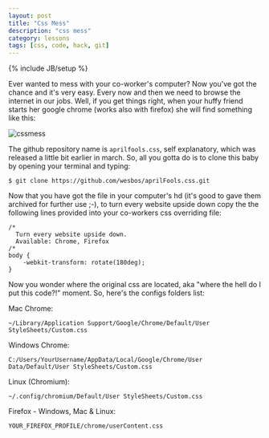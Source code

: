 ```yaml
---
layout: post
title: "Css Mess"
description: "css mess"
category: lessons
tags: [css, code, hack, git]
---
```

{% include JB/setup %}


Ever wanted to mess with your co-worker's computer? Now you've got the chance and it's very easy. Every now and then we need to browse the internet in our jobs. Well, if you get things right, when your huffy friend starts her google chrome (works also with firefox) she will find something like this:

![cssmess](https://dl.dropboxusercontent.com/u/5666518/cssmess.jpg)

The github repository name is `aprilfools.css`, self explanatory, which was released a little bit earlier in march. So, all you gotta do is to clone this baby by opening your terminal and typing:

    $ git clone https://github.com/wesbos/aprilFools.css.git

Now that you have got the file in your computer's hd (it's good to gave them archived for further use ;-), to turn every website upside down copy the the following lines provided into your co-workers css overriding file:

    /*
      Turn every website upside down.
      Available: Chrome, Firefox
    /*
    body {
    	-webkit-transform: rotate(180deg);
    }

Now you wonder where the original css are located, aka "where the hell do I put this code?!" moment. So, here's the configs folders list:

Mac Chrome:

    ~/Library/Application Support/Google/Chrome/Default/User StyleSheets/Custom.css

Windows Chrome: 

    C:/Users/YourUsername/AppData/Local/Google/Chrome/User Data/Default/User StyleSheets/Custom.css

Linux (Chromium): 

    ~/.config/chromium/Default/User StyleSheets/Custom.css

Firefox - Windows, Mac & Linux:

    YOUR_FIREFOX_PROFILE/chrome/userContent.css



